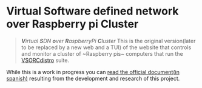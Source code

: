 # Virtual Software defined network over Raspberry pi Cluster

> _**V**irtual **S**DN **o**ver **R**aspberryPi **C**luster_
This is the original version(later to be replaced by a new web and a TUI) of the
website that controls and monitor a cluster of ~Raspberry pis~ computers that
run the [VSORCdistro](https://github.com/josuer08/VSoRCdistro "l3 openvswitch playground" ) suite.

While this is a work in progress you can [read the official document(in spanish)](https://josue.xyz/uploads/VSoRC.pdf)
resulting from the development and research of this project.



